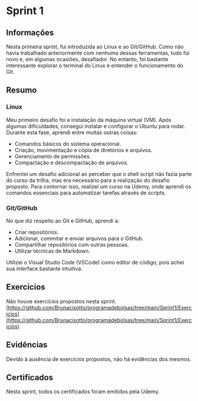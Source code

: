 # Sprint 1

## Informações
Nesta primeira sprint, fui introduzida ao Linux e ao Git/GitHub. Como não havia trabalhado anteriormente com nenhuma dessas ferramentas, tudo foi novo e, em algumas ocasiões, desafiador. No entanto, foi bastante interessante explorar o terminal do Linux e entender o funcionamento do Git.

## Resumo

### Linux
Meu primeiro desafio foi a instalação da máquina virtual (VM). Após algumas dificuldades, consegui instalar e configurar o Ubuntu para rodar. Durante esta fase, aprendi entre muitas outras coisas:

- Comandos básicos do sistema operacional.
- Criação, movimentação e cópia de diretórios e arquivos.
- Gerenciamento de permissões.
- Compactação e descompactação de arquivos.

Enfrentei um desafio adicional ao perceber que o shell script não fazia parte do curso da trilha, mas era necessário para a realização do desafio proposto. Para contornar isso, realizei um curso na Udemy, onde aprendi os comandos essenciais para automatizar tarefas através de scripts.

### Git/GitHub
No que diz respeito ao Git e GitHub, aprendi a:

- Criar repositórios.
- Adicionar, commitar e enviar arquivos para o GitHub.
- Compartilhar repositórios com outras pessoas.
- Utilizar técnicas de Markdown.

Utilizei o Visual Studio Code (VSCode) como editor de código, pois achei sua interface bastante intuitiva.

## Exercícios
Não houve exercícios propostos nesta sprint.
[https://github.com/Brunacisotto/programadebolsas/tree/main/Sprint1/Exercicios](https://github.com/Brunacisotto/programadebolsas/tree/main/Sprint1/Exercicios)

## Evidências
Devido à ausência de exercícios propostos, não há evidências dos mesmos.

## Certificados
Nesta sprint, todos os certificados foram emitidos pela Udemy.